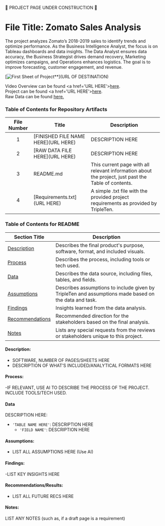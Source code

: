 🚧 PROJECT PAGE UNDER CONSTRUCTION 🚧  

# File Title: Zomato Sales Analysis  

The project analyzes Zomato’s 2018-2019 sales to identify trends and optimize performance. As the Business Intelligence Analyst, the focus is on Tableau dashboards and data insights. The Data Analyst ensures data accuracy, the Business Strategist drives demand recovery, Marketing optimizes campaigns, and Operations enhances logistics. The goal is to improve forecasting, customer engagement, and revenue.  


[<img src="URL OF IMAGE" alt="First Sheet of Project**">](URL OF DESTINATION)  

Video Overview can be found <a href='URL HERE’><u>here</u>.</a>  
Project can be found <a href='URL HERE’><u>here</u>.</a>  
Raw Data can be found <a href='URL HERE'><u>here</u>.</a>  

### Table of Contents for Repository Artifacts
| File Number | Title | Description |
| :-----------: | ----------- |----------- |
| 1 | [FINISHED FILE NAME HERE](URL HERE) | DESCRIPTION HERE |
| 2 | [RAW DATA FILE HERE](URL HERE) | DESCRIPTION HERE |
| 3 | README.md | This current page with all relevant information about the project, just past the Table of contents. |
| 4 | [Requirements.txt](URL HERE) | A simple .txt file with the provided project requirements as provided by TripleTen. |

### Table of Contents for README
| Section Title | Description |
| ----------- |----------- |
| [Description](LINK) | Describes the final product's purpose, software, format, and included visuals. |
| [Process](LINK) | Describes the process, including tools or tech used. |
| [Data](LINK) | Describes the data source, including files, tables, and fields. |
| [Assumptions](LINK) | Describes assumptions to include given by TripleTen and assumptions made based on the data and task. |
| [Findings](LINK) | Insights learned from the data analysis. |
| [Recommendations](LINK) | Recommended direction for the stakeholders based on the final analysis. |
| [Notes](LINK) | Lists any special requests from the reviews or stakeholders unique to this project. |

#### Description:
- SOFTWARE, NUMBER OF PAGES/SHEETS HERE
- DESCRIPTION OF WHAT’S INCLUDED/ANALYTICAL FORMATS HERE

#### Process:
-IF RELEVANT, USE AI TO DESCRIBE THE PROCESS OF THE PROJECT. INCLUDE TOOLS/TECH USED.

#### Data
DESCRIPTION HERE:
- `'TABLE NAME HERE'`: DESCRIPTION HERE
    - `'FIELD NAME'`: DESCRIPTION HERE

#### Assumptions:
- LIST ALL ASSUMPTIONS HERE (Use AI)


#### Findings:
-LIST KEY INSIGHTS HERE

#### Recommendations/Results:
- LIST ALL FUTURE RECS HERE

#### Notes:
LIST ANY NOTES (such as, if a draft page is a requirement)

